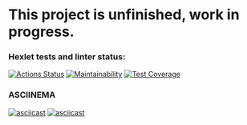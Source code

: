 # This project is unfinished, work in progress.

### Hexlet tests and linter status:
[![Actions Status](https://github.com/NMorphey/python-project-50/actions/workflows/hexlet-check.yml/badge.svg)](https://github.com/NMorphey/python-project-50/actions) [![Maintainability](https://api.codeclimate.com/v1/badges/cb150cc1335c1af9a37e/maintainability)](https://codeclimate.com/github/NMorphey/python-project-50/maintainability) [![Test Coverage](https://api.codeclimate.com/v1/badges/cb150cc1335c1af9a37e/test_coverage)](https://codeclimate.com/github/NMorphey/python-project-50/test_coverage)

### ASCIINEMA
[![asciicast](https://asciinema.org/a/bQ0cLk3CMkdNALJTBB2zXuoYB.svg)](https://asciinema.org/a/bQ0cLk3CMkdNALJTBB2zXuoYB)
[![asciicast](https://asciinema.org/a/av3uinFqnS78sAWP1N3BI4gW3.svg)](https://asciinema.org/a/av3uinFqnS78sAWP1N3BI4gW3)
